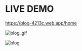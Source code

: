 # LIVE DEMO
https://blog-4213c.web.app/home

![blog_gif](https://user-images.githubusercontent.com/67025166/120490109-ffc64400-c36c-11eb-9a0f-bcef4697626f.gif)

![blog](https://user-images.githubusercontent.com/67025166/120627402-7d935980-c418-11eb-93de-f2688124a5de.PNG)

